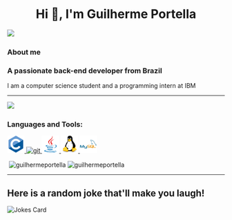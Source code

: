 <h1 align="center">Hi 👋, I'm Guilherme Portella</h1> <img src="https://github.com/TheDudeThatCode/TheDudeThatCode/raw/master/Assets/Earth.gif" width="24px" style="max-width:100%;">

### About me
<h3>A passionate back-end developer from Brazil</h3>
I am a computer science student and a programming intern at IBM

------------------------------------------------------------------
[<img src="https://img.shields.io/badge/linkedin-%230077B5.svg?&style=for-the-badge&logo=linkedin&logoColor=white" />](https://www.linkedin.com/in/guilhermeportella-1997a008/) 

<h3 align="left">Languages and Tools:</h3>
<p align="left"> <a href="https://www.cprogramming.com/" target="_blank"> <img src="https://raw.githubusercontent.com/devicons/devicon/master/icons/c/c-original.svg" alt="c" width="40" height="40"/> </a> <a href="https://git-scm.com/" target="_blank"> <img src="https://www.vectorlogo.zone/logos/git-scm/git-scm-icon.svg" alt="git" width="40" height="40"/> </a> <a href="https://www.java.com" target="_blank"> <img src="https://raw.githubusercontent.com/devicons/devicon/master/icons/java/java-original.svg" alt="java" width="40" height="40"/> </a> <a href="https://www.linux.org/" target="_blank"> <img src="https://raw.githubusercontent.com/devicons/devicon/master/icons/linux/linux-original.svg" alt="linux" width="40" height="40"/> </a> <a href="https://www.mysql.com/" target="_blank"> <img src="https://raw.githubusercontent.com/devicons/devicon/master/icons/mysql/mysql-original-wordmark.svg" alt="mysql" width="40" height="40"/> </a> </p>

&nbsp;<img align="center" src="https://github-readme-stats.vercel.app/api?username=guilhermeportella&show_icons=true&locale=en" alt="guilhermeportella"/>
<img align="center" src="https://github-readme-stats.vercel.app/api/top-langs?username=guilhermeportella&show_icons=true&locale=en&layout=compact" alt="guilhermeportella"/>

------------------------------------------------------------------
 ##   Here is a random joke that'll make you laugh!
 ![Jokes Card](https://readme-jokes.vercel.app/api)
